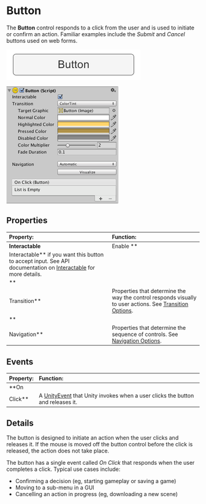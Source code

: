 # Button

The **Button** control responds to a click from the user and is used to initiate or confirm an action. Familiar examples
include the _Submit_ and _Cancel_ buttons used on web forms.

![A Button.](images/UI_ButtonExample.png)

![](images/UI_ButtonInspector.png)

## Properties

|**Property:** |**Function:** |
|:---|:---|
|**Interactable** | Enable **
Interactable** if you want this button to accept input. See API documentation on [Interactable](script-Selectable.md) for more details. |
|**
Transition** | Properties that determine the way the control responds visually to user actions. See [Transition Options](script-SelectableTransition.md). |
|**
Navigation** | Properties that determine the sequence of controls. See [Navigation Options](script-SelectableNavigation.md).|

## Events

|**Property:** |**Function:** |
|:---|:---|
|**On
Click** | A [UnityEvent](https://docs.unity3d.com/Manual/UnityEvents.html) that Unity invokes when a user clicks the button and releases it.|

## Details

The button is designed to initiate an action when the user clicks and releases it. If the mouse is moved off the button
control before the click is released, the action does not take place.

The button has a single event called _On Click_ that responds when the user completes a click. Typical use cases
include:

* Confirming a decision (eg, starting gameplay or saving a game)
* Moving to a sub-menu in a GUI
* Cancelling an action in progress (eg, downloading a new scene)
